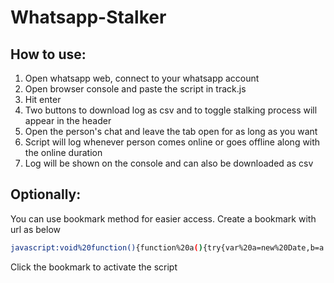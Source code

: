 # Whatsapp-Stalker
## How to use:
1. Open whatsapp web, connect to your whatsapp account
2. Open browser console and paste the script in track.js
3. Hit enter
4. Two buttons to download log as csv and to toggle stalking process will appear in the header
5. Open the person's chat and leave the tab open for as long as you want
6. Script will log whenever person comes online or goes offline along with the online duration
7. Log will be shown on the console and can also be downloaded as csv

## Optionally:
You can use bookmark method for easier access.
Create a bookmark with url as below
```bash
javascript:void%20function(){function%20a(){try{var%20a=new%20Date,b=a.toLocaleTimeString()+%22,%20%22+a.toLocaleDateString(),c=document.querySelector(%22%23main%20%3E%20header%20%3E%20div._5SiUq%20%3E%20div._16vzP%20%3E%20div%20%3E%20span%22).textContent,d=document.querySelector(%22%23main%20%3E%20header%20%3E%20div._5SiUq%20%3E%20div._3sgkv.Gd51Q%20%3E%20span%22);if(null===d%26%26!0===k){k=!1,i=new%20Date().getTime();let%20a=parseInt((i-h)/1e3),d=`${parseInt(a/60)}%20min%20and%20${a%2560}%20sec`;return%20console.log(`${c}:%20${b},%20Went%20Offline`),console.log(`Duration:%20${d}`),void(j+=`${c},${new%20Date(h).toLocaleTimeString()},${new%20Date(i).toLocaleTimeString()},${d}\n`)}(%22online%22===d.textContent||%22typing\u2026%22===d.textContent)%26%26!1==k%26%26(k=!0,h=new%20Date().getTime(),console.log(`${c}:%20${b},%20Came%20online`))}catch(a){}}function%20b(){try{l||(e(),g(),l=!0)}catch(a){}return%20m=setInterval(a,1e3),alert(%22Stalking!%22),console.log(%22Stalking!%22),m}function%20c(a){a=encodeURI(a);let%20b=document.createElement(%22a%22);b.setAttribute(%22href%22,a),b.setAttribute(%22download%22,%22stalk_data.csv%22),document.body.appendChild(b),b.click()}function%20d(){c(j)}function%20e(){var%20a=document.createElement(%22button%22);a.textContent=%22GetCSV%22,a.style.padding=%224px%22,a.style.margin=%223px%22,a.style.border=%221px%20solid%20black%22,a.onclick=d;var%20b=document.querySelector(%22%23side%20%3E%20header%22);b.appendChild(a)}function%20f(){-1===m%3F(b(),this.textContent=%22Stop%22):(clearInterval(m),m=-1,alert(%22Stopped%20Stalking%22),console.log(%22Stopped%20Stalking%22),this.textContent=%22Stalk%22)}function%20g(){var%20a=document.createElement(%22button%22);a.style.padding=%224px%22,a.style.margin=%222px%22,a.style.border=%221px%20solid%20black%22,a.textContent=%22Stop%22,a.onclick=f;var%20b=document.querySelector(%22%23side%20%3E%20header%22);b.appendChild(a)}var%20h,i,j=%22data:text/csv;charset=utf-8,Name,From,To,Duration\n%22,k=!1,l=!1,m=-1;b()}();
```
Click the bookmark to activate the script
